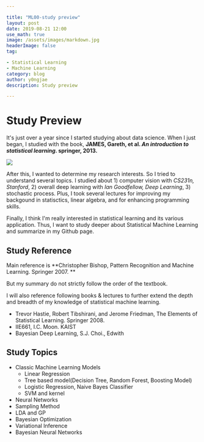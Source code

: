 ```yaml
---

title: "ML00-study preview"
layout: post
date: 2019-08-21 12:00
use_math: true
image: /assets/images/markdown.jpg
headerImage: false
tag:

- Statistical Learning
- Machine Learning
category: blog
author: y0ngjae
description: Study preview

---
```


# Study Preview

It's just over a year since I started studying about data science. When I just began, I studied with the book, **JAMES, Gareth, et al. *An introduction to statistical learning*.  springer, 2013.**

![](http://y0ngjaenious.github.io/assets/post_img/ml_summary/00_01.jpg)

After this, I wanted to determine my research interests. So I tried to understand several topics. I studied about 1) computer vision with *CS231n, Stanford*, 2) overall deep learning with *Ian Goodfellow, Deep Learning*, 3) stochastic process. Plus, I took several lectures for improving my backgound in statisctics, linear algebra,  and for enhancing programming skills.

Finally, I think I'm really interested in statistical learning and its various application. Thus, I want to study deeper about Statistical Machine Learning and summarize in my Github page.

## Study Reference

Main reference is **Christopher Bishop, Pattern Recognition and Machine Learning. Springer 2007. **

But my summary do not strictly follow the order of the textbook.

I will also reference following books & lectures to further extend the depth and breadth of my knowledge of statistical machine learning.

- Trevor Hastie, Robert Tibshirani, and Jerome Friedman, The Elements of Statistical Learning. Springer 2008.
- IIE661, I.C. Moon. KAIST
- Bayesian Deep Learning, S.J. Choi., Edwith



## Study Topics

- Classic Machine Learning Models
  - Linear Regression
  - Tree based model(Decision Tree, Random Forest, Boosting Model)
  - Logistic Regression, Naive Bayes Classifier
  - SVM and kernel
- Neural Networks
- Sampling Method
- LDA and GP
- Bayesian Optimization
- Variational Inference
- Bayesian Neural Networks
